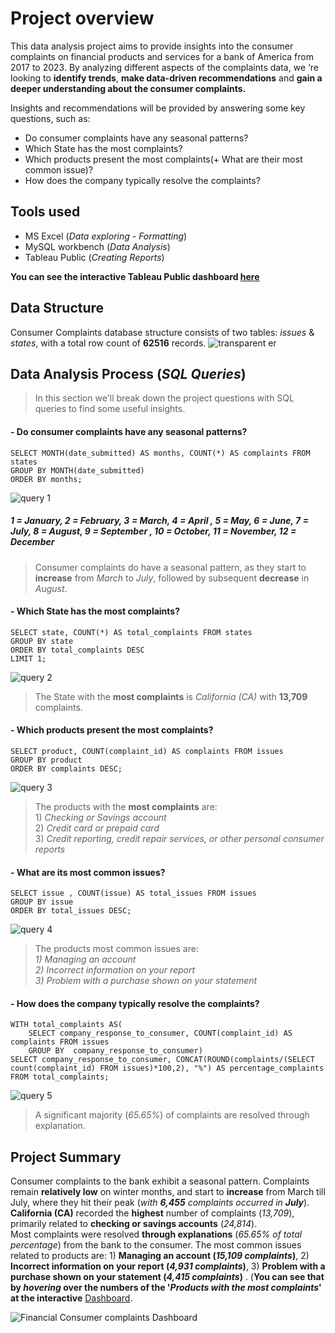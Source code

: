 
# Project overview
This data analysis project aims to provide insights into the consumer complaints on financial products and services for a bank of America from 2017 to 2023. By analyzing different aspects of the complaints data, we ‘re looking to **identify trends**, **make data-driven recommendations** and **gain a deeper understanding about the consumer complaints.**

Insights and recommendations will be provided by answering some key questions, such as:
- Do consumer complaints have any seasonal patterns?
- Which State has the most complaints?
- Which products present the most complaints(+ What are their most common issue)?
- How does the company typically resolve the complaints?

## Tools used
- MS Excel (*Data exploring - Formatting*)
- MySQL workbench (*Data Analysis*)
- Tableau Public (*Creating Reports*)

**You can see the interactive Tableau Public dashboard [here](https://public.tableau.com/app/profile/nickpelek/viz/Financialconsumercomplaintsproject/Dashboard1)**
## Data Structure
Consumer Complaints database structure consists of two tables: *issues* & *states*, with a total row count of **62516** records.
![transparent er](https://github.com/user-attachments/assets/f884ca79-368d-4c44-a45e-d0b44b71c86c)



## Data Analysis Process (*SQL Queries*)

 >In this section we'll break down the project questions with SQL queries to find some useful insights.


#### - Do consumer complaints have any seasonal patterns?

   ```
  SELECT MONTH(date_submitted) AS months, COUNT(*) AS complaints FROM states
  GROUP BY MONTH(date_submitted)
  ORDER BY months;
  ``` 
![query 1](https://github.com/user-attachments/assets/a4cf482b-9308-4076-af58-7cc25dba18c4)
#####  *1 = January, 2 = February, 3 = March, 4 = April , 5 = May, 6 = June, 7 = July, 8 = August, 9 = September , 10 = October, 11 = November, 12 = December*  
> Consumer complaints do have a seasonal pattern, as they start to **increase** from *March* to *July*, followed by subsequent **decrease** in *August*.

#### - Which State has the most complaints?

  ```
  SELECT state, COUNT(*) AS total_complaints FROM states
  GROUP BY state
  ORDER BY total_complaints DESC
  LIMIT 1;
  ```
  ![query 2](https://github.com/user-attachments/assets/fdafc747-fcb2-4bed-91cd-0bebb086262d)

> The State with the **most complaints** is *California (CA)* with **13,709** complaints.

#### - Which products present the most complaints?

  ```
  SELECT product, COUNT(complaint_id) AS complaints FROM issues
  GROUP BY product
  ORDER BY complaints DESC;
  ```
  ![query 3](https://github.com/user-attachments/assets/925a5b6e-fad3-4481-89b5-0252049e01fc)
>The products with the **most complaints** are: <br> 1) *Checking or Savings account* <br>
                                                 2) *Credit card or prepaid card* <br>
                                                 3) *Credit reporting, credit repair services, or other personal consumer reports*
 						

#### - What are its most common issues?
     
  ```
  SELECT issue , COUNT(issue) AS total_issues FROM issues
  GROUP BY issue
  ORDER BY total_issues DESC;
  ```
  ![query 4](https://github.com/user-attachments/assets/8098de56-0127-4ba6-ac4d-8cce96215f28)
> The products most common issues are:<br> *1) Managing an account* <br>
										 *2) Incorrect information on your report*<br>
                                         *3) Problem with a purchase shown on your statement*

#### - How does the company typically resolve the complaints?
  ```
  WITH total_complaints AS(
	  SELECT company_response_to_consumer, COUNT(complaint_id) AS complaints FROM issues
	  GROUP BY  company_response_to_consumer)
  SELECT company_response_to_consumer, CONCAT(ROUND(complaints/(SELECT count(complaint_id) FROM issues)*100,2), "%") AS percentage_complaints
  FROM total_complaints;
  ```
  ![query 5](https://github.com/user-attachments/assets/c51b0c85-aa1a-45c9-bbdf-3fc0ad8d68d6)
> A significant majority (*65.65%*) of complaints are resolved through explanation.
## Project Summary

 Consumer complaints to the bank exhibit a seasonal pattern. Complaints remain **relatively low** on winter months, and start to **increase** from March till July, where they hit their peak (*with **6,455** complaints occurred in **July***).<br> **California (CA)** recorded the **highest** number of complaints (*13,709*), primarily related to **checking or savings accounts** (*24,814*).<br> Most complaints were resolved **through explanations** (*65.65% of total percentage*) from the bank to the consumer. The most common issues related to products are: 1) **Managing an account (*15,109 complaints*)**, 2) **Incorrect information on your report (*4,931 complaints*)**, 3) **Problem with a purchase shown on your statement (*4,415 complaints*)**  . (**You can see that by *hovering* over the numbers of the '*Products with the most complaints*'  at the interactive** [Dashboard](https://public.tableau.com/app/profile/nickpelek/viz/Financialconsumercomplaintsproject/Dashboard1).


![Financial Consumer complaints Dashboard](https://github.com/user-attachments/assets/1f20b6bd-ae2c-42a6-af8f-360367c12269)

